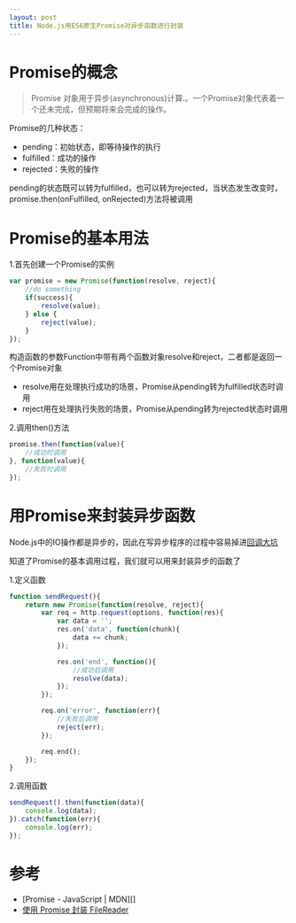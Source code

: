 ```yaml
---
layout: post
title: Node.js用ES6原生Promise对异步函数进行封装
---
```


# Promise的概念

> Promise 对象用于异步(asynchronous)计算.。一个Promise对象代表着一个还未完成，但预期将来会完成的操作。

Promise的几种状态：

* pending：初始状态，即等待操作的执行
* fulfilled：成功的操作
* rejected：失败的操作

pending的状态既可以转为fulfilled，也可以转为rejected，当状态发生改变时，promise.then(onFulfilled, onRejected)方法将被调用

# Promise的基本用法

1.首先创建一个Promise的实例

```javascript
var promise = new Promise(function(resolve, reject){
    //do something
    if(success){
        resolve(value);
    } else {
        reject(value);
    }
});
```

构造函数的参数Function中带有两个函数对象resolve和reject，二者都是返回一个Promise对象

* resolve用在处理执行成功的场景，Promise从pending转为fulfilled状态时调用
* reject用在处理执行失败的场景，Promise从pending转为rejected状态时调用

2.调用then()方法

```javascript
promise.then(function(value){
    //成功时调用
}, function(value){
    //失败时调用
});
```

# 用Promise来封装异步函数

Node.js中的IO操作都是异步的，因此在写异步程序的过程中容易掉进[回调大坑][]

知道了Promise的基本调用过程，我们就可以用来封装异步的函数了

1.定义函数

```javascript
function sendRequest(){
    return new Promise(function(resolve, reject){
        var req = http.request(options, function(res){
            var data = '';
            res.on('data', function(chunk){
                data += chunk;
            });

            res.on('end', function(){
                //成功后调用
                resolve(data);
            });
        });

        req.on('error', function(err){
            //失败后调用
            reject(err);
        });

        req.end();
    });
}
```

2.调用函数

```javascript
sendRequest().then(function(data){
    console.log(data);
}).catch(function(err){
    console.log(err);
});
```

# 参考

* [Promise - JavaScript \| MDN][]
* [使用 Promise 封装 FileReader][]




[回调大坑]: http://callbackhell.com/
[Promise - JavaScript | MDN]: https://developer.mozilla.org/zh-CN/docs/Web/JavaScript/Reference/Global_Objects/Promise
[使用 Promise 封装 FileReader]: https://segmentfault.com/a/1190000004451095